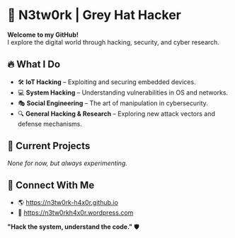 # 👾 N3tw0rk | Grey Hat Hacker  

**Welcome to my GitHub!**  
I explore the digital world through hacking, security, and cyber research.  

## 🔥 What I Do  
- 🛠 **IoT Hacking** – Exploiting and securing embedded devices.  
- 💻 **System Hacking** – Understanding vulnerabilities in OS and networks.  
- 🎭 **Social Engineering** – The art of manipulation in cybersecurity.  
- 🔍 **General Hacking & Research** – Exploring new attack vectors and defense mechanisms.  

## 🚀 Current Projects  
_None for now, but always experimenting._  

## 📡 Connect With Me  
- 🌎 https://n3tw0rk-h4x0r.github.io  
- 📰 https://n3tw0rkh4x0r.wordpress.com  

**"Hack the system, understand the code."** 🛡️  
